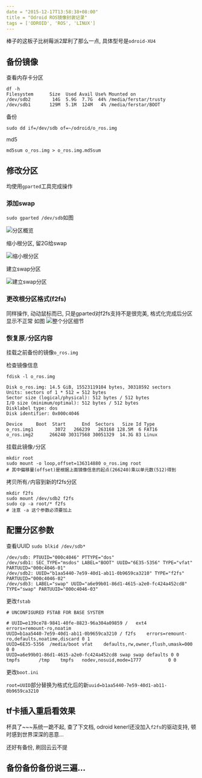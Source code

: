 ```yaml
---
date = "2015-12-17T13:58:38+08:00"
title = "Odroid ROS镜像封装记录"
tags = ['ODROID', 'ROS', 'LINUX']
---
```

棒子的这板子比树莓派2犀利了那么一点, 具体型号是`odroid-XU4`

## 备份镜像

查看内存卡分区

```
df -h
Filesystem      Size  Used Avail Use% Mounted on
/dev/sdb2        14G  5.9G  7.7G  44% /media/ferstar/trusty
/dev/sdb1       129M  5.1M  124M   4% /media/ferstar/BOOT
```

备份

```
sudo dd if=/dev/sdb of=~/odroid/o_ros.img
```

md5

```
md5sum o_ros.img > o_ros.img.md5sum
```

## 修改分区

均使用`gparted`工具完成操作

### 添加swap

`sudo gparted /dev/sdb`如图

![分区概览][1]

缩小根分区, 留2G给swap

![缩小根分区][2]

建立swap分区

![建立swap分区][3]

### 更改根分区格式(f2fs)

同样操作, 动动鼠标而已, 只是gparted对f2fs支持不是很完美, 格式化完成后分区显示不正常
如图
![整个分区细节][4]

### 恢复原`/`分区内容

挂载之前备份的镜像`o_ros.img`

检查镜像信息

```
fdisk -l o_ros.img

Disk o_ros.img: 14.5 GiB, 15523119104 bytes, 30318592 sectors
Units: sectors of 1 * 512 = 512 bytes
Sector size (logical/physical): 512 bytes / 512 bytes
I/O size (minimum/optimal): 512 bytes / 512 bytes
Disklabel type: dos
Disk identifier: 0x000c4046

Device     Boot  Start      End  Sectors   Size Id Type
o_ros.img1        3072   266239   263168 128.5M  6 FAT16
o_ros.img2      266240 30317568 30051329  14.3G 83 Linux
```

挂载此镜像`/`分区

```
mkdir root
sudo mount -o loop,offset=136314880 o_ros.img root
# 其中偏移量(offset)是根据上面镜像信息的起点(266240)乘以单元数(512)得到
```

拷贝所有`/`内容到新的f2fs分区

```
mkdir f2fs
sudo mount /dev/sdb2 f2fs
sudo cp -a root/* f2fs
# 注意 -a 这个参数必须要加上
```

## 配置分区参数

查看UUID
`sudo blkid /dev/sdb*`

```
/dev/sdb: PTUUID="000c4046" PTTYPE="dos"
/dev/sdb1: SEC_TYPE="msdos" LABEL="BOOT" UUID="6E35-5356" TYPE="vfat" PARTUUID="000c4046-01"
/dev/sdb2: UUID="b1aa5440-7e59-40d1-ab11-0b9659ca3210" TYPE="f2fs" PARTUUID="000c4046-02"
/dev/sdb3: LABEL="swap" UUID="a6e99b01-86d1-4615-a2e0-fc424a452cd8" TYPE="swap" PARTUUID="000c4046-03"
```

更改`fstab`
```
# UNCONFIGURED FSTAB FOR BASE SYSTEM                               
                                                                   
# UUID=e139ce78-9841-40fe-8823-96a304a09859 /   ext4    errors=remount-ro,noatim
UUID=b1aa5440-7e59-40d1-ab11-0b9659ca3210 / f2fs    errors=remount-ro,defaults,noatime,discard 0 1
UUID=6E35-5356  /media/boot vfat    defaults,rw,owner,flush,umask=000   0 0 
UUID=a6e99b01-86d1-4615-a2e0-fc424a452cd8 swap swap defaults 0 0                
tmpfs       /tmp    tmpfs   nodev,nosuid,mode=1777          0 0
```

更改`boot.ini`

`root=UUID`部分替换为格式化后的新`uuid=b1aa5440-7e59-40d1-ab11-0b9659ca3210`

## tf卡插入重启看效果

杯具了~~~系统一跪不起, 查了下文档, odroid kenerl还没加入`f2fs`的驱动支持, 顿时感到世界深深的恶意...

还好有备份, 刷回云云不提

## 备份备份备份说三遍...

[1]: http://7xivdp.com1.z0.glb.clouddn.com/png/2015/12/c15a5e9d656e25f165fc8a59315d47e3.png/xyz
[2]: http://7xivdp.com1.z0.glb.clouddn.com/png/2015/12/3175234083078b49ffed03ec3c09ab4f.png/xyz
[3]: http://7xivdp.com1.z0.glb.clouddn.com/png/2015/12/dc42631e1bf2c7400011b39d72fad3cd.png/xyz
[4]: http://7xivdp.com1.z0.glb.clouddn.com/png/2015/12/54316ff659ae38fbf35ae530a38525d9.png/xyz